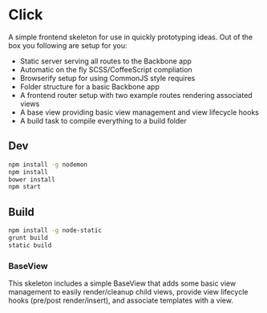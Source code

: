 # Click
A simple frontend skeleton for use in quickly prototyping ideas. Out of the box
you following are setup for you:
- Static server serving all routes to the Backbone app
- Automatic on the fly SCSS/CoffeeScript compliation
- Browserify setup for using CommonJS style requires
- Folder structure for a basic Backbone app
- A frontend router setup with two example routes rendering associated views
- A base view providing basic view management and view lifecycle hooks
- A build task to compile everything to a build folder

## Dev
```bash
npm install -g nodemon
npm install
bower install
npm start
```

## Build
```bash
npm install -g node-static
grunt build
static build
```

### BaseView
This skeleton includes a simple BaseView that adds some basic view management to
easily render/cleanup child views, provide view lifecycle hooks (pre/post
render/insert), and associate templates with a view.
